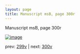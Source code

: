 ```yaml
---
layout: page
title: Manuscript msB, page 300r
---
```


Manuscript msB, page 300r

[![image](http://www.homermultitext.org/iipsrv?OBJ=IIP,1.0&FIF=/project/homer/pyramidal/deepzoom/hmt/vbbifolio/pending/vb_299v_300r.tif&WID=100&CVT=JPEG)](http://www.homermultitext.org/ict2/?urn=urn:cite2:hmt:vbbifolio.pending:vb_299v_300r)

prev:  [299v](../299v) | next:  [300v](../300v)

